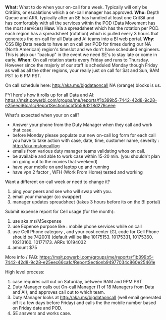 **What:**  What to do when your on-call for a week.   Typically will only be CritSits, or escalations which a on-call manager has approved. 
**Who:**   Depth Queue and ARR,  typically after an SE has handled at least one CritSit and has comfortably with all the services within the POD (Data Movement has the most services) 
**How:**   Via a spreadsheet which has the rotation per POD. each region has a spreadsheet (rotation) which is pulled every 3 hours that generates  the on-call for all Data and AI teams into a BI web portal. 
**Why:**  CSS Big Data needs to have an on call per POD for times during our NA (North American) region's timeslot and we don't have scheduled engineers.   This is also our "backup" in the event we need SE's to stay late or come in early. 
**When:**   On call rotation starts every Friday and runs to Thursday.   However since the majoriy of our staff is scheduled Monday though Friday as well as all the other regions, your really just on call for Sat and Sun, 9AM PST to 6 PM PST. 

On call schedule here:  http://aka.ms/bigdataoncall  NA (orange) blocks is us. 

FYI here's how it rolls up for all Data and AI: https://msit.powerbi.com/groups/me/reports/f1b399b5-7442-42d8-9c28-e25eec66ca1c/ReportSection5cbf5b59d218d279ceee


What's expected when your on call?
- Answer your phone from the Duty Manager when they call and work that case. 
- before Monday please populate our new on-call log form for each call you have to take action with case, date, time, customer name, severity : http://aka.ms/oncalllog 
- emails from various duty manager teams validating whos on call.   
- be available and able to work case within 15-20 min.  (you shouldn't plan on going out to the movies that weekend) 
- have your mobile on and laptop up and running 
- have vpn 2 factor , WFH (Work From Home) tested and working 


Want a different on-call week or need to change it? 
1. ping your peers and see who will swap with you.
2. email your manager (cc swapper) 
3. manager updates spreadsheet (takes 3 hours before its on the BI portal) 

Submit expense report for Cell usage (for the month):
1. use aka.ms/MSexpense
2. use Expense purpose like : mobile phone services while on call 
3. use Cell Phone category , and your cost center 
 (GL code for Cell Phone should be 742001)
 (default will be like 10175153. 10175331, 10175360. 10213160. 10177173. ARRs 10194032
4. amount $75



More info / FAQ: 
https://msit.powerbi.com/groups/me/reports/f1b399b5-7442-42d8-9c28-e25eec66ca1c/ReportSectionb94977034c860e25461e

High level process:
1. case requires call out on Saturday, between 9AM and 9PM PST
2. Duty Manager calls out On-call Manager (1 of 18 Managers from Data and AI),  and approves call out to which team. 
3. Duty Manager looks at http://aka.ms/bigdataoncall (well email generated off it a few days before Friday) and calls the the mobile number based on Friday date and POD.
4.  SE answers and works case.
